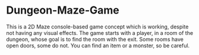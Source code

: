 # Dungeon-Maze-Game
This is a 2D Maze console-based game concept which is working, despite not having any visual effects.
The game starts with a player, in a room of the dungeon, whose goal is to find the room with the exit.
Some rooms have open doors, some do not. You can find an item or a monster, so be careful.
